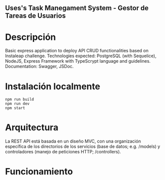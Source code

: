 ## Uses's Task Manegament System - Gestor de Tareas de Usuarios

# Descripción
Basic express application to deploy API CRUD functionalities based on Instaleap challenge. Technologies expected: PostgreSQL (with Sequelice), NodeJS, Express Framework with TypeScrypt language and guidelines. Documentation: Swagger, JSDoc. 

# Instalación localmente
```
npm run build
npm run dev
npm start
```

# Arquitectura
La REST API está basada en un diseño MVC, con una organización específica de los directorios de los servicios (base de datos; e.g. /models) y controladores (manejo de peticiones HTTP; /controllers).

# Funcionamiento

